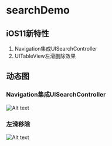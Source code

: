 # searchDemo
## iOS11新特性
1. Navigation集成UISearchController
2. UITableView左滑删除效果
## 动态图
### Navigation集成UISearchController
![Alt text](https://gw.alipayobjects.com/zos/rmsportal/IVtQwasGsuYZRtWJmtoy.gif)
### 左滑移除
![Alt text](https://gw.alipayobjects.com/zos/rmsportal/bMZTtFLSiSZhjMdTZbks.gif)
